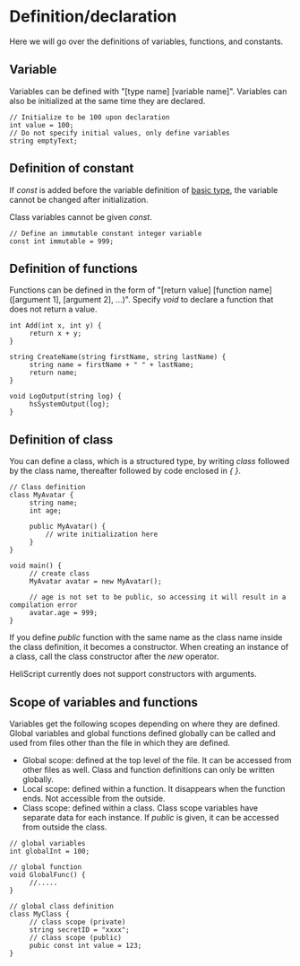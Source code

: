 
# Definition/declaration

Here we will go over the definitions of variables, functions, and constants.

## Variable
Variables can be defined with "[type name] [variable name]".
Variables can also be initialized at the same time they are declared.
```
// Initialize to be 100 upon declaration
int value = 100;
// Do not specify initial values, only define variables
string emptyText;
```

## Definition of constant
If *const* is added before the variable definition of [basic type](hs_var.md), the variable cannot be changed after initialization.

Class variables cannot be given *const*.

```
// Define an immutable constant integer variable
const int immutable = 999;
```

## Definition of functions
Functions can be defined in the form of "[return value] [function name] ([argument 1], [argument 2], ...)". Specify *void* to declare a function that does not return a value.

```
int Add(int x, int y) {
     return x + y;
}

string CreateName(string firstName, string lastName) {
     string name = firstName + " " + lastName;
     return name;
}

void LogOutput(string log) {
     hsSystemOutput(log);
}
```


## Definition of class
You can define a class, which is a structured type, by writing *class* followed by the class name, thereafter followed by code enclosed in *{ }*.

```
// Class definition
class MyAvatar {
     string name;
     int age;

     public MyAvatar() {
         // write initialization here
     }
}

void main() {
     // create class
     MyAvatar avatar = new MyAvatar();
    
     // age is not set to be public, so accessing it will result in a compilation error
     avatar.age = 999;
}
```

If you define *public* function with the same name as the class name inside the class definition, it becomes a constructor. When creating an instance of a class, call the class constructor after the *new* operator.

HeliScript currently does not support constructors with arguments.


## Scope of variables and functions
Variables get the following scopes depending on where they are defined. Global variables and global functions defined globally can be called and used from files other than the file in which they are defined.

* Global scope: defined at the top level of the file. It can be accessed from other files as well. Class and function definitions can only be written globally.
* Local scope: defined within a function. It disappears when the function ends. Not accessible from the outside.
* Class scope: defined within a class. Class scope variables have separate data for each instance. If *public* is given, it can be accessed from outside the class.

```
// global variables
int globalInt = 100;

// global function
void GlobalFunc() {
     //.....
}

// global class definition
class MyClass {
     // class scope (private)
     string secretID = "xxxx";
     // class scope (public)
     pubic const int value = 123;
}
```